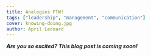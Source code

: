 ```yaml
---
title: Analogies FTW!
tags: ["leadership", "management", "communication"]
cover: knowing-doing.jpg
author: April Leonard
---
```


<re-img
    src="knowing-doing.jpg"
    title="Drawing by April Leonard"
    href="knowing-doing.jpg"
    >
</re-img>

**_Are you so excited? This blog post is coming soon!_**
